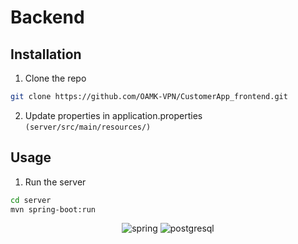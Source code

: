 # Backend
## Installation
1. Clone the repo
```sh
git clone https://github.com/OAMK-VPN/CustomerApp_frontend.git
```

2. Update properties in application.properties `(server/src/main/resources/)`

## Usage
1. Run the server
```sh
cd server
mvn spring-boot:run
```
<div align = "center"> 

![spring](https://img.shields.io/badge/Spring-6DB33F?style=for-the-badge&logo=spring&logoColor=white)
![postgresql](https://img.shields.io/badge/PostgreSQL-316192?style=for-the-badge&logo=postgresql&logoColor=white)

</div>
